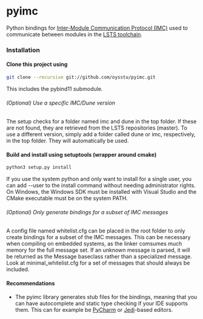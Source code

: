 # pyimc
Python bindings for [Inter-Module Communication Protocol (IMC)](https://lsts.fe.up.pt/toolchain/imc) used to communicate between modules in the [LSTS toolchain](https://lsts.fe.up.pt/).

### Installation

#### Clone this project using
```bash
git clone --recursive git://github.com/oysstu/pyimc.git
```
This includes the pybind11 submodule.


###### (Optional) Use a specific IMC/Dune version
The setup checks for a folder named imc and dune in the top folder. If these are not found,
they are retrieved from the LSTS repositories (master). To use a different version,
simply add a folder called dune or imc, respectively, in the top folder. They will automatically be used.


#### Build and install using setuptools (wrapper around cmake)

```bash
python3 setup.py install
```

If you use the system python and only want to install for a single user, you can add --user to the install command without needing administrator rights. On Windows, the Windows SDK must be installed with Visual Studio and the CMake executable must be on the system PATH.

###### (Optional) Only generate bindings for a subset of IMC messages
A config file named whitelist.cfg can be placed in the root folder to
only create bindings for a subset of the IMC messages. This can be necessary when compiling on
embedded systems, as the linker comsumes much memory for the full message set.
If an unknown message is parsed, it will be returned as the Message baseclass rather than a specialized message.
Look at minimal_whitelist.cfg for a set of messages that should always be included.


#### Recommendations
- The pyimc library generates stub files for the bindings, meaning that you can have autocomplete and static type checking if your IDE supports them. This can for example be [PyCharm](https://www.jetbrains.com/pycharm/) or [Jedi](https://github.com/davidhalter/jedi)-based editors.
